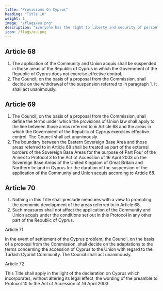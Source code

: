 ```yaml
---
title: "Provisions On Cyprus"
heading: "Title 10"
weight: 1
image: "/flags/eu.png"
description: "Everyone has the right to liberty and security of person"
icon: /flags/eu.png
---
```



## Article 68

1. The application of the Community and Union acquis shall be suspended in those areas of the Republic of Cyprus in which the Government of the Republic of Cyprus does not exercise effective control.
2. The Council, on the basis of a proposal from the Commission, shall decide on the withdrawal of
the suspension referred to in paragraph 1. It shall act unanimously.


## Article 69

1. The Council, on the basis of a proposal from the Commission, shall define the terms under which the provisions of Union law shall apply to the line between those areas referred to in Article 68 and the areas in which the Government of the Republic of Cyprus exercises effective control. The Council shall act unanimously.
2. The boundary between the Eastern Sovereign Base Area and those areas referred to in Article 68 shall be treated as part of the external borders of the Sovereign Base Areas for the purpose of Part Four of the Annex to Protocol 3 to the Act of Accession of 16 April 2003 on the Sovereign Base Areas of the United Kingdom of Great Britain and Northern Ireland in Cyprus for the duration of the suspension of the application of the Community and Union acquis according to Article 68.

## Article 70

1. Nothing in this Title shall preclude measures with a view to promoting the economic development of the areas referred to in Article 68.
2. Such measures shall not affect the application of the Community and Union acquis under the conditions set out in this Protocol in any other part of the Republic of Cyprus.

Article 71

In the event of settlement of the Cyprus problem, the Council, on the basis of a proposal from the Commission, shall decide on the adaptations to the terms concerning the accession of Cyprus to the Union with regard to the Turkish Cypriot Community. The Council shall act unanimously.

Article 72

This Title shall apply in the light of the declaration on Cyprus which incorporates, without altering its
legal effect, the wording of the preamble to Protocol 10 to the Act of Accession of 16 April 2003.

